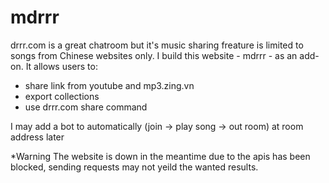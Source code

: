# mdrrr
drrr.com is a great chatroom but it's music sharing freature is limited to songs from Chinese websites only. 
I build this website - mdrrr - as an add-on.
It allows users to:
+ share link from youtube and mp3.zing.vn 
+ export collections 
+ use drrr.com share command

I may add a bot to automatically (join -> play song -> out room) at room address later

*Warning
The website is down in the meantime due to the apis has been blocked, sending requests may not yeild the wanted results.
